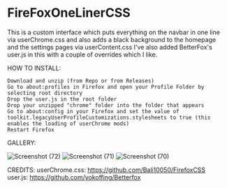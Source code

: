 # FireFoxOneLinerCSS
This is a custom interface which puts everything on the navbar in one line via userChrome.css and also adds a black background to the homepage and the settings pages via userContent.css
I've also added BetterFox's user.js in this with a couple of overrides which I like.



HOW TO INSTALL:

    Download and unzip (from Repo or from Releases)
    Go to about:profiles in Firefox and open your Profile Folder by selecting root directory
    Drop the user.js in the root folder
    Drop your unzipped "chrome" folder into the folder that appears
    Go to about:config in your Firefox and set the value of toolkit.legacyUserProfileCustomizations.stylesheets to true (this enables the loading of userChrome mods)
    Restart Firefox


GALLERY:

![Screenshot (72)](https://github.com/user-attachments/assets/426efc6c-dacf-4da2-90f4-7fd49f8f189f)
![Screenshot (71)](https://github.com/user-attachments/assets/18aaa548-9cc6-4d45-9688-13a0e8a70269)
![Screenshot (70)](https://github.com/user-attachments/assets/1021d892-de70-4bb2-a5cc-05165e1780a0)



CREDITS:
userChrome.css: https://github.com/Bali10050/FirefoxCSS
user.js: https://github.com/yokoffing/Betterfox
